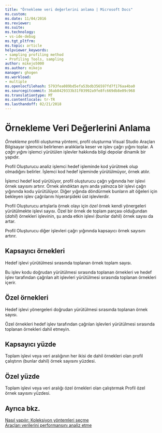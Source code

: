 ```yaml
---
title: "Örnekleme veri değerlerini anlama | Microsoft Docs"
ms.custom: 
ms.date: 11/04/2016
ms.reviewer: 
ms.suite: 
ms.technology:
- vs-ide-debug
ms.tgt_pltfrm: 
ms.topic: article
helpviewer_keywords:
- sampling profiling method
- Profiling Tools, sampling
author: mikejo5000
ms.author: mikejo
manager: ghogen
ms.workload:
- multiple
ms.openlocfilehash: 5793fea089bd5efa53bdb356597fd7f176aa4ba0
ms.sourcegitcommit: 36ab8429333b31f03992a9fe8fc669db8e09c968
ms.translationtype: MT
ms.contentlocale: tr-TR
ms.lasthandoff: 02/21/2018
---
```

# <a name="understanding-sampling-data-values"></a>Örnekleme Veri Değerlerini Anlama

*Örnekleme* profili oluşturma yöntemi, profil oluşturma Visual Studio Araçları Bilgisayar işlemcisi belirlenen aralıklarla keser ve işlev çağrı yığını toplar. A *çağrı yığını* işlemci yürütülen işlevler hakkında bilgi depolar dinamik bir yapıdır.

Profil Oluşturucu analiz işlemci hedef işleminde kod yürütmek olup olmadığını belirler. İşlemci kod hedef işleminde yürütülmüyor, örnek atılır.

İşlemci hedef kod yürütüyor, profil oluşturucu çağrı yığınında her işlevi örnek sayısını artırır. Örnek alındıktan aynı anda yalnızca bir işlevi çağrı yığınında kodu yürütülüyor. Diğer yığında döndürmek bunların alt öğeleri için bekleyen işlev çağrılarını hiyerarşideki üst işlevlerdir.

Profil Oluşturucu artışlarla örnek olayı için *özel* örnek kendi yönergeleri yürütülmekte işlevi sayısı. Özel bir örnek de toplam parçası olduğundan (*dahil*) örnekleri işlevinin, şu anda etkin işlevi (bunlar dahil) örnek sayısı da artar.

 Profil Oluşturucu diğer işlevleri çağrı yığınında kapsayıcı örnek sayısını artırır.

## <a name="inclusive-samples"></a>Kapsayıcı örnekleri

Hedef işlevi yürütülmesi sırasında toplanan örnek toplam sayısı.

Bu işlev kodu doğrudan yürütülmesi sırasında toplanan örnekleri ve hedef işlev tarafından çağrılan alt işlevleri yürütülmesi sırasında toplanan örnekleri içerir.

## <a name="exclusive-samples"></a>Özel örnekleri

Hedef işlevi yönergeleri doğrudan yürütülmesi sırasında toplanan örnek sayısı.

Özel örnekleri hedef işlev tarafından çağrılan işlevleri yürütülmesi sırasında toplanan örnekleri dahil etmeyin.

## <a name="inclusive-percent"></a>Kapsayıcı yüzde

Toplam işlevi veya veri aralığının her ikisi de dahil örnekleri olan profil çalıştırın (bunlar dahil) örnek sayısını yüzdesi.

## <a name="exclusive-percent"></a>Özel yüzde

Toplam işlevi veya veri aralığı özel örnekleri olan çalıştırmak Profil özel örnek sayısını yüzdesi.

## <a name="see-also"></a>Ayrıca bkz.

[Nasıl yapılır: Koleksiyon yöntemleri seçme](../profiling/how-to-choose-collection-methods.md)  
[Araçları verilerini performansını analiz etme](../profiling/analyzing-performance-tools-data.md)